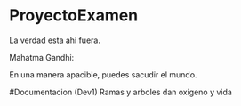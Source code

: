# ProyectoExamen
La verdad esta ahi fuera. 

Mahatma Gandhi:

En una manera apacible, puedes sacudir el mundo.

#Documentacion (Dev1)
Ramas y arboles dan oxigeno y vida
